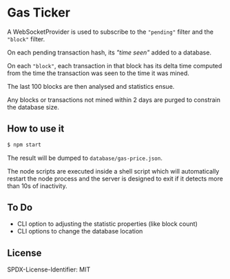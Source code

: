 Gas Ticker
==========

A WebSocketProvider is used to subscribe to the `"pending"` filter
and the `"block"` filter.

On each pending transaction hash, its *"time seen"* added to a database.

On each `"block"`, each transaction in that block has its delta time
computed from the time the transaction was seen to the time it was mined.

The last 100 blocks are then analysed and statistics ensue.

Any blocks or transactions not mined within 2 days are purged to constrain
the database size.

How to use it
-------------

```bash
$ npm start
```

The result will be dumped to `database/gas-price.json`.

The node scripts are executed inside a shell script which will
automatically restart the node process and the server is designed
to exit if it detects more than 10s of inactivity.


To Do
-----

- CLI option to adjusting the statistic properties (like block count)
- CLI options to change the database location


License
-------

SPDX-License-Identifier: MIT